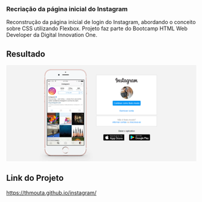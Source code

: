 ### Recriação da página inicial do Instagram 

Reconstrução da página inicial de login do Instagram, abordando o conceito sobre CSS utilizando Flexbox. Projeto faz parte do Bootcamp HTML Web Developer da Digital Innovation One.

## Resultado

<img src ="https://github.com/thmouta/instagram/blob/master/img/insta.png" >

## Link do Projeto

https://thmouta.github.io/instagram/
